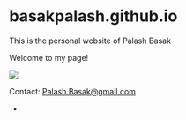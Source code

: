 # basakpalash.github.io

This is the personal website of Palash Basak

Welcome to my page!

![](https://avatars.githubusercontent.com/u/8655640?s=400&u=f9afd962bff918b9e454552ca5cd5f7e2ee1053a&v=4)

Contact: Palash.Basak@gmail.com

-
